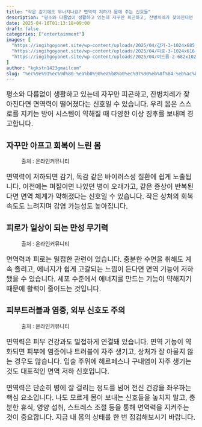 ```yaml
---
title: "작은 감기에도 무너지나요? 면역력 저하가 몸에 주는 신호들"
description: "평소와 다름없이 생활하고 있는데 자꾸만 피곤하고, 잔병치레가 잦아진다면 면역력이 떨어졌다는 신호일 수 있습니다. 우리 몸은 스스로를 지키는 방어 시스템이 약해질 때 다양한 이상 징후를 보내며 경고합니다."
date: 2025-04-16T01:13:18+09:00
draft: false
categories: ["entertainment"]
images: [
  "https://ingihgoyonet.site/wp-content/uploads/2025/04/감기-3-1024x685.jpg"
  "https://ingihgoyonet.site/wp-content/uploads/2025/04/피로-3-1024x616.jpg"
  "https://ingihgoyonet.site/wp-content/uploads/2025/04/여드름-2-682x1024.jpg"
]
author: "kgkstn1423gmailcom"
slug: "%ec%9e%91%ec%9d%80-%ea%b0%90%ea%b8%b0%ec%97%90%eb%8f%84-%eb%ac%b4%eb%84%88%ec%a7%80%eb%82%98%ec%9a%94-%eb%a9%b4%ec%97%ad%eb%a0%a5-%ec%a0%80%ed%95%98%ea%b0%80-%eb%aa%b8%ec%97%90-%ec%a3%bc%eb%8a%94"
---
```


<p style="font-size:18px">평소와 다름없이 생활하고 있는데 자꾸만 피곤하고, 잔병치레가 잦아진다면 면역력이 떨어졌다는 신호일 수 있습니다. 우리 몸은 스스로를 지키는 방어 시스템이 약해질 때 다양한 이상 징후를 보내며 경고합니다.</p> <h2 >자꾸만 아프고 회복이 느린 몸</h2> <figure ><img src="https://ingihgoyonet.site/wp-content/uploads/2025/04/감기-3-1024x685.jpg" alt="" style="aspect-ratio:16/9;object-fit:cover"/><figcaption >출처 : 온라인커뮤니티</figcaption></figure> <p style="font-size:18px">면역력이 저하되면 감기, 독감 같은 바이러스성 질환에 쉽게 노출됩니다. 이전에는 며칠이면 나았던 병이 오래가고, 같은 증상이 반복된다면 면역 체계가 약해졌다는 신호일 수 있습니다. 작은 상처의 회복 속도도 느려지며 감염 가능성도 높아집니다.</p> <h2 >피로가 일상이 되는 만성 무기력</h2> <figure ><img src="https://ingihgoyonet.site/wp-content/uploads/2025/04/피로-3-1024x616.jpg" alt="" style="aspect-ratio:16/9;object-fit:cover"/><figcaption >출처 : 온라인커뮤니티</figcaption></figure> <p style="font-size:18px">면역력과 피로는 밀접한 관련이 있습니다. 충분한 수면을 취해도 계속 졸리고, 에너지가 쉽게 고갈되는 느낌이 든다면 면역 기능이 저하됐을 수 있습니다. 세포 수준에서 에너지를 만드는 기능이 약해지기 때문에 활력이 줄어드는 것입니다.</p> <h2 >피부트러블과 염증, 외부 신호도 주의</h2> <figure ><img src="https://ingihgoyonet.site/wp-content/uploads/2025/04/여드름-2-682x1024.jpg" alt="" style="aspect-ratio:16/9;object-fit:cover"/><figcaption >출처 : 온라인커뮤니티</figcaption></figure> <p style="font-size:18px">면역력은 피부 건강과도 밀접하게 연결돼 있습니다. 면역 기능이 약화되면 피부에 염증이나 트러블이 자주 생기고, 상처가 잘 아물지 않는 경우도 많습니다. 입술 주위에 헤르페스나 구내염이 자주 생기는 것도 대표적인 면역 저하 신호입니다.</p> <p style="font-size:18px">면역력은 단순히 병에 잘 걸리는 정도를 넘어 전신 건강을 좌우하는 핵심 요소입니다. 나도 모르게 몸이 보내는 신호들을 놓치지 말고, 충분한 휴식, 영양 섭취, 스트레스 조절 등을 통해 면역력을 지켜주는 것이 중요합니다. 지금 내 몸의 상태를 한 번 점검해보시기 바랍니다.</p>